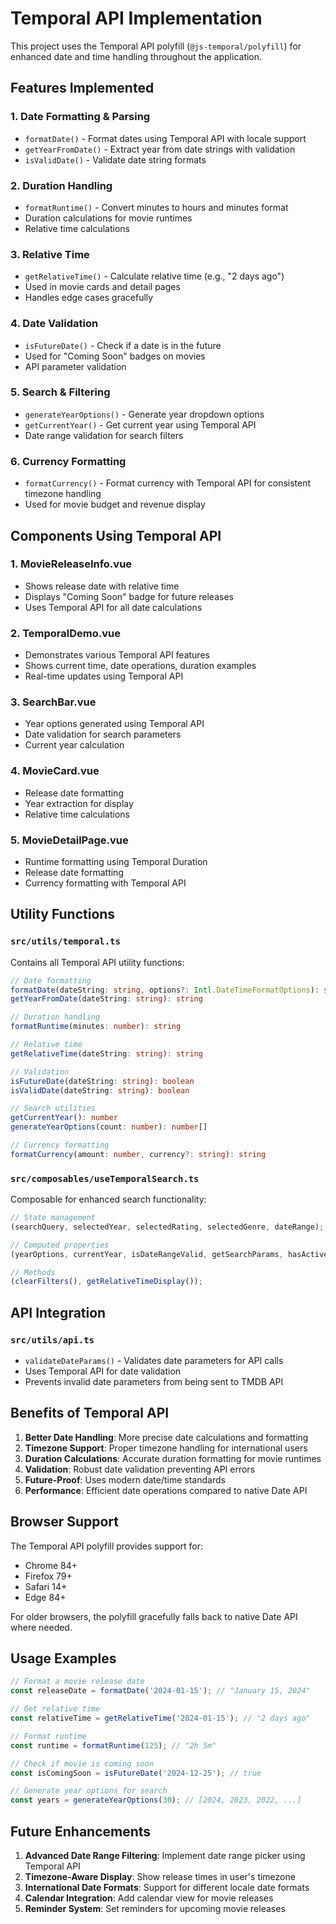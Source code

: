 # Temporal API Implementation

This project uses the Temporal API polyfill (`@js-temporal/polyfill`) for enhanced date and time handling throughout the application.

## Features Implemented

### 1. **Date Formatting & Parsing**

- `formatDate()` - Format dates using Temporal API with locale support
- `getYearFromDate()` - Extract year from date strings with validation
- `isValidDate()` - Validate date string formats

### 2. **Duration Handling**

- `formatRuntime()` - Convert minutes to hours and minutes format
- Duration calculations for movie runtimes
- Relative time calculations

### 3. **Relative Time**

- `getRelativeTime()` - Calculate relative time (e.g., "2 days ago")
- Used in movie cards and detail pages
- Handles edge cases gracefully

### 4. **Date Validation**

- `isFutureDate()` - Check if a date is in the future
- Used for "Coming Soon" badges on movies
- API parameter validation

### 5. **Search & Filtering**

- `generateYearOptions()` - Generate year dropdown options
- `getCurrentYear()` - Get current year using Temporal API
- Date range validation for search filters

### 6. **Currency Formatting**

- `formatCurrency()` - Format currency with Temporal API for consistent timezone handling
- Used for movie budget and revenue display

## Components Using Temporal API

### 1. **MovieReleaseInfo.vue**

- Shows release date with relative time
- Displays "Coming Soon" badge for future releases
- Uses Temporal API for all date calculations

### 2. **TemporalDemo.vue**

- Demonstrates various Temporal API features
- Shows current time, date operations, duration examples
- Real-time updates using Temporal API

### 3. **SearchBar.vue**

- Year options generated using Temporal API
- Date validation for search parameters
- Current year calculation

### 4. **MovieCard.vue**

- Release date formatting
- Year extraction for display
- Relative time calculations

### 5. **MovieDetailPage.vue**

- Runtime formatting using Temporal Duration
- Release date formatting
- Currency formatting with Temporal API

## Utility Functions

### `src/utils/temporal.ts`

Contains all Temporal API utility functions:

```typescript
// Date formatting
formatDate(dateString: string, options?: Intl.DateTimeFormatOptions): string
getYearFromDate(dateString: string): string

// Duration handling
formatRuntime(minutes: number): string

// Relative time
getRelativeTime(dateString: string): string

// Validation
isFutureDate(dateString: string): boolean
isValidDate(dateString: string): boolean

// Search utilities
getCurrentYear(): number
generateYearOptions(count: number): number[]

// Currency formatting
formatCurrency(amount: number, currency?: string): string
```

### `src/composables/useTemporalSearch.ts`

Composable for enhanced search functionality:

```typescript
// State management
(searchQuery, selectedYear, selectedRating, selectedGenre, dateRange);

// Computed properties
(yearOptions, currentYear, isDateRangeValid, getSearchParams, hasActiveFilters);

// Methods
(clearFilters(), getRelativeTimeDisplay());
```

## API Integration

### `src/utils/api.ts`

- `validateDateParams()` - Validates date parameters for API calls
- Uses Temporal API for date validation
- Prevents invalid date parameters from being sent to TMDB API

## Benefits of Temporal API

1. **Better Date Handling**: More precise date calculations and formatting
2. **Timezone Support**: Proper timezone handling for international users
3. **Duration Calculations**: Accurate duration formatting for movie runtimes
4. **Validation**: Robust date validation preventing API errors
5. **Future-Proof**: Uses modern date/time standards
6. **Performance**: Efficient date operations compared to native Date API

## Browser Support

The Temporal API polyfill provides support for:

- Chrome 84+
- Firefox 79+
- Safari 14+
- Edge 84+

For older browsers, the polyfill gracefully falls back to native Date API where needed.

## Usage Examples

```typescript
// Format a movie release date
const releaseDate = formatDate('2024-01-15'); // "January 15, 2024"

// Get relative time
const relativeTime = getRelativeTime('2024-01-15'); // "2 days ago"

// Format runtime
const runtime = formatRuntime(125); // "2h 5m"

// Check if movie is coming soon
const isComingSoon = isFutureDate('2024-12-25'); // true

// Generate year options for search
const years = generateYearOptions(30); // [2024, 2023, 2022, ...]
```

## Future Enhancements

1. **Advanced Date Range Filtering**: Implement date range picker using Temporal API
2. **Timezone-Aware Display**: Show release times in user's timezone
3. **International Date Formats**: Support for different locale date formats
4. **Calendar Integration**: Add calendar view for movie releases
5. **Reminder System**: Set reminders for upcoming movie releases
